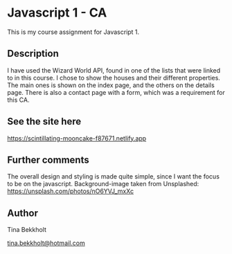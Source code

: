 # Javascript 1 - CA

This is my course assignment for Javascript 1.

## Description

I have used the Wizard World API, found in one of the lists that were linked to in this course. I chose to show the houses and their different properties. The main ones is shown on the index page, and the others on the details page. There is also a contact page with a form, which was a requirement for this CA.

## See the site here

https://scintillating-mooncake-f87671.netlify.app

## Further comments

The overall design and styling is made quite simple, since I want the focus to be on the javascript.
Background-image taken from Unsplashed:
https://unsplash.com/photos/nO6YVJ_mxXc

## Author

Tina Bekkholt

tina.bekkholt@hotmail.com

